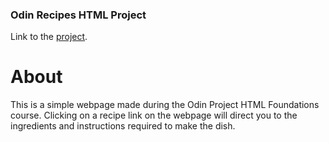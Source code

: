 ### Odin Recipes HTML Project ###

Link to the [project](https://www.theodinproject.com/lessons/foundations-recipes).

# About

This is a simple webpage made during the Odin Project HTML Foundations course. Clicking on a recipe link on the webpage will direct you to the ingredients and instructions required to make the dish.
